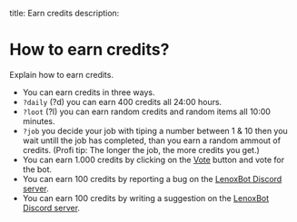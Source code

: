 title: Earn credits
description:

# How to earn credits?

Explain how to earn credits.

* You can earn credits in three ways.
* `?daily` (?d) you can earn 400 credits all 24:00 hours.
* `?loot` (?l) you can earn random credits and random items all 10:00 minutes.
* `?job` you decide your job with tiping a number between 1 & 10 then you wait untill the job has completed, than you earn a random ammout of credits. (Profi tip: The longer the job, the more credits you get.)
* You can earn 1.000 credits by clicking on the [Vote](https://discordbots.org/bot/354712333853130752/vote) button and vote for the bot.
* You can earn 100 credits by reporting a bug on the [LenoxBot Discord server](https://lenoxbot.com/discord/).
* You can earn 100 credits by writing a suggestion on the [LenoxBot Discord server](https://lenoxbot.com/discord/).
